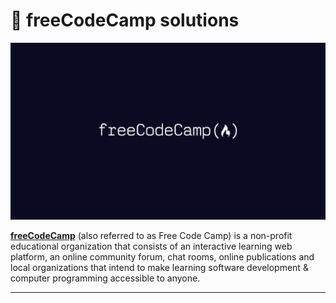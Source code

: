 # 🧠 freeCodeCamp solutions

[![freeCodeCamp banner](./resources/images/freecodecamp.png)](https://www.freecodecamp.org/learn)

[**freeCodeCamp**](https://www.freecodecamp.org/learn) (also referred to as Free Code Camp) is a non-profit educational organization that consists of an interactive learning web platform, an online community forum, chat rooms, online publications and local organizations that intend to make learning software development & computer programming accessible to anyone.

---